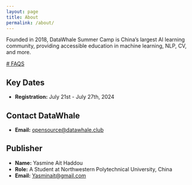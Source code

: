 ```yaml
---
layout: page
title: About
permalink: /about/
---
```

Founded in 2018, DataWhale Summer Camp is China’s largest AI learning community, providing accessible education in machine learning, NLP, CV, and more.
  
[# FAQS](https://jesse1337dev.github.io/FAQs/)

## Key Dates

- **Registration:** July 21st - July 27th, 2024



## Contact DataWhale

- **Email:** [opensource@datawhale.club](mailto:opensource@datawhale.club)






## Publisher

- **Name:** Yasmine Ait Haddou
- **Role:** A Student at Northwestern Polytechnical University, China
- **Email:** [Yasminait@gmail.com](mailto:jessahcollabs1@gmail.com)
